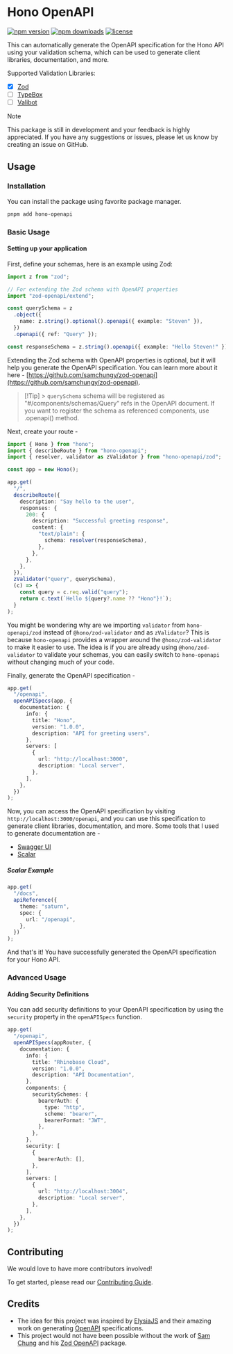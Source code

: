 # Hono OpenAPI

[![npm version](https://img.shields.io/npm/v/hono-openapi.svg)](https://npmjs.org/package/hono-openapi "View this project on NPM")
[![npm downloads](https://img.shields.io/npm/dm/hono-openapi)](https://www.npmjs.com/package/hono-openapi)
[![license](https://img.shields.io/npm/l/hono-openapi)](LICENSE)

This can automatically generate the OpenAPI specification for the Hono API using your validation schema, which can be used to generate client libraries, documentation, and more.

Supported Validation Libraries:

- [x] [Zod](https://zod.dev/)
- [ ] [TypeBox](https://github.com/sinclairzx81/typebox)
- [ ] [Valibot](https://valibot.dev/)

> [!Note]
> This package is still in development and your feedback is highly appreciated. If you have any suggestions or issues, please let us know by creating an issue on GitHub.

## Usage

### Installation

You can install the package using favorite package manager.

```bash
pnpm add hono-openapi
```

### Basic Usage

#### Setting up your application

First, define your schemas, here is an example using Zod:

```ts
import z from "zod";

// For extending the Zod schema with OpenAPI properties
import "zod-openapi/extend";

const querySchema = z
  .object({
    name: z.string().optional().openapi({ example: "Steven" }),
  })
  .openapi({ ref: "Query" });

const responseSchema = z.string().openapi({ example: "Hello Steven!" });
```

Extending the Zod schema with OpenAPI properties is optional, but it will help you generate the OpenAPI specification. You can learn more about it here - [https://github.com/samchungy/zod-openapi](https://github.com/samchungy/zod-openapi).

> [!Tip] > `querySchema` schema will be registered as "#/components/schemas/Query" refs in the OpenAPI document. If you want to register the schema as referenced components, use .openapi() method.

Next, create your route -

```ts
import { Hono } from "hono";
import { describeRoute } from "hono-openapi";
import { resolver, validator as zValidator } from "hono-openapi/zod";

const app = new Hono();

app.get(
  "/",
  describeRoute({
    description: "Say hello to the user",
    responses: {
      200: {
        description: "Successful greeting response",
        content: {
          "text/plain": {
            schema: resolver(responseSchema),
          },
        },
      },
    },
  }),
  zValidator("query", querySchema),
  (c) => {
    const query = c.req.valid("query");
    return c.text(`Hello ${query?.name ?? "Hono"}!`);
  }
);
```

You might be wondering why are we importing `validator` from `hono-openapi/zod` instead of `@hono/zod-validator` and as `zValidator`? This is because `hono-openapi` provides a wrapper around the `@hono/zod-validator` to make it easier to use. The idea is if you are already using `@hono/zod-validator` to validate your schemas, you can easily switch to `hono-openapi` without changing much of your code.

Finally, generate the OpenAPI specification -

```ts
app.get(
  "/openapi",
  openAPISpecs(app, {
    documentation: {
      info: {
        title: "Hono",
        version: "1.0.0",
        description: "API for greeting users",
      },
      servers: [
        {
          url: "http://localhost:3000",
          description: "Local server",
        },
      ],
    },
  })
);
```

Now, you can access the OpenAPI specification by visiting `http://localhost:3000/openapi`, and you can use this specification to generate client libraries, documentation, and more. Some tools that I used to generate documentation are -

- [Swagger UI](https://github.com/honojs/middleware/tree/main/packages/swagger-ui)
- [Scalar](https://github.com/scalar/scalar/tree/main/packages/hono-api-reference)

##### Scalar Example

```ts
app.get(
  "/docs",
  apiReference({
    theme: "saturn",
    spec: {
      url: "/openapi",
    },
  })
);
```

And that's it! You have successfully generated the OpenAPI specification for your Hono API.

### Advanced Usage

#### Adding Security Definitions

You can add security definitions to your OpenAPI specification by using the `security` property in the `openAPISpecs` function.

```ts
app.get(
  "/openapi",
  openAPISpecs(appRouter, {
    documentation: {
      info: {
        title: "Rhinobase Cloud",
        version: "1.0.0",
        description: "API Documentation",
      },
      components: {
        securitySchemes: {
          bearerAuth: {
            type: "http",
            scheme: "bearer",
            bearerFormat: "JWT",
          },
        },
      },
      security: [
        {
          bearerAuth: [],
        },
      ],
      servers: [
        {
          url: "http://localhost:3004",
          description: "Local server",
        },
      ],
    },
  })
);
```

## Contributing

We would love to have more contributors involved!

To get started, please read our [Contributing Guide](https://github.com/rhinobase/hono-rate-limiter/blob/main/CONTRIBUTING.md).

## Credits

- The idea for this project was inspired by [ElysiaJS](https://elysiajs.com/) and their amazing work on generating [OpenAPI](https://elysiajs.com/recipe/openapi.html) specifications.
- This project would not have been possible without the work of [Sam Chung](https://github.com/samchungy) and his [Zod OpenAPI](https://github.com/samchungy/zod-openapi) package.

